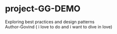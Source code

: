# project-GG-DEMO
Exploring best practices and design patterns
<br>
Author-Govind
( i love to do  and i want to dive in love)
